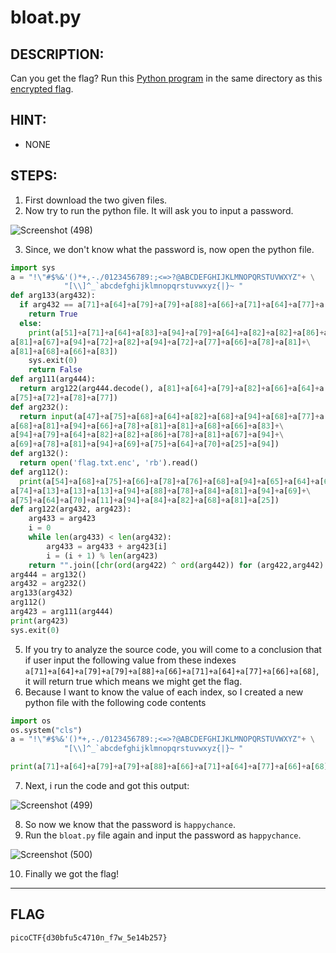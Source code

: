 # bloat.py
## DESCRIPTION:
Can you get the flag? 
Run this [Python program](https://github.com/jon-brandy/CTF-WRITE-UP/blob/94559f3372a32f8f0d4a84e1608715859c6e2286/Asset/bloat.py/bloat.flag.py) in the same directory as this [encrypted flag](https://github.com/jon-brandy/CTF-WRITE-UP/blob/891a9d6b4149b4bc406347fb5ddb32d7570407d7/Asset/bloat.py/flag.txt.enc).
## HINT:
- NONE
## STEPS:
1. First download the two given files.
2. Now try to run the python file. It will ask you to input a password.

![Screenshot (498)](https://user-images.githubusercontent.com/70703371/175916512-d1c64333-e57f-438e-a7b3-1a08481c4d60.png)

3. Since, we don't know what the password is, now open the python file.

```py
import sys
a = "!\"#$%&'()*+,-./0123456789:;<=>?@ABCDEFGHIJKLMNOPQRSTUVWXYZ"+ \
            "[\\]^_`abcdefghijklmnopqrstuvwxyz{|}~ "
def arg133(arg432):
  if arg432 == a[71]+a[64]+a[79]+a[79]+a[88]+a[66]+a[71]+a[64]+a[77]+a[66]+a[68]:
    return True
  else:
    print(a[51]+a[71]+a[64]+a[83]+a[94]+a[79]+a[64]+a[82]+a[82]+a[86]+a[78]+\
a[81]+a[67]+a[94]+a[72]+a[82]+a[94]+a[72]+a[77]+a[66]+a[78]+a[81]+\
a[81]+a[68]+a[66]+a[83])
    sys.exit(0)
    return False
def arg111(arg444):
  return arg122(arg444.decode(), a[81]+a[64]+a[79]+a[82]+a[66]+a[64]+a[75]+\
a[75]+a[72]+a[78]+a[77])
def arg232():
  return input(a[47]+a[75]+a[68]+a[64]+a[82]+a[68]+a[94]+a[68]+a[77]+a[83]+\
a[68]+a[81]+a[94]+a[66]+a[78]+a[81]+a[81]+a[68]+a[66]+a[83]+\
a[94]+a[79]+a[64]+a[82]+a[82]+a[86]+a[78]+a[81]+a[67]+a[94]+\
a[69]+a[78]+a[81]+a[94]+a[69]+a[75]+a[64]+a[70]+a[25]+a[94])
def arg132():
  return open('flag.txt.enc', 'rb').read()
def arg112():
  print(a[54]+a[68]+a[75]+a[66]+a[78]+a[76]+a[68]+a[94]+a[65]+a[64]+a[66]+\
a[74]+a[13]+a[13]+a[13]+a[94]+a[88]+a[78]+a[84]+a[81]+a[94]+a[69]+\
a[75]+a[64]+a[70]+a[11]+a[94]+a[84]+a[82]+a[68]+a[81]+a[25])
def arg122(arg432, arg423):
    arg433 = arg423
    i = 0
    while len(arg433) < len(arg432):
        arg433 = arg433 + arg423[i]
        i = (i + 1) % len(arg423)        
    return "".join([chr(ord(arg422) ^ ord(arg442)) for (arg422,arg442) in zip(arg432,arg433)])
arg444 = arg132()
arg432 = arg232()
arg133(arg432)
arg112()
arg423 = arg111(arg444)
print(arg423)
sys.exit(0)

```

5. If you try to analyze the source code, you will come to a conclusion that if user input the following value from these indexes `a[71]+a[64]+a[79]+a[79]+a[88]+a[66]+a[71]+a[64]+a[77]+a[66]+a[68]`, it will return true which means we might get the flag.
6. Because I want to know the value of each index, so I created a new python file with the following code contents

```py
import os
os.system("cls")
a = "!\"#$%&'()*+,-./0123456789:;<=>?@ABCDEFGHIJKLMNOPQRSTUVWXYZ"+ \
            "[\\]^_`abcdefghijklmnopqrstuvwxyz{|}~ "

print(a[71]+a[64]+a[79]+a[79]+a[88]+a[66]+a[71]+a[64]+a[77]+a[66]+a[68])
```

7. Next, i run the code and got this output:

![Screenshot (499)](https://user-images.githubusercontent.com/70703371/175917735-46e5e18a-2a78-447c-a1f3-db48ee9c1226.png)

8. So now we know that the password is `happychance`.
9. Run the `bloat.py` file again and input the password as `happychance`.

![Screenshot (500)](https://user-images.githubusercontent.com/70703371/175918208-65587d2d-db0c-4ab5-83f3-8d2f2472deec.png)

10. Finally we got the flag!


---
## FLAG
```
picoCTF{d30bfu5c4710n_f7w_5e14b257}
```

